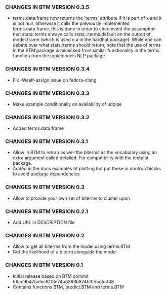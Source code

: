 ### CHANGES IN BTM VERSION 0.3.5

- terms.data.frame now returns the 'terms' attribute if it is part of x and it is not null, otherwise it calls the previously implemented terms.data.frame, this is done in order to circumvent the assumption that stats::terms always calls stats:::terms.default on the output of model.frame (which is used o.a in the hardhat package). While one can debate over what stats::terms should return, note that the use of terms in the BTM package is mimicked from similar functionality in the terms function from the topicmodels NLP package.

### CHANGES IN BTM VERSION 0.3.4

- Fix -Wself-assign issue on fedora-clang

### CHANGES IN BTM VERSION 0.3.3

- Make example conditionally on availability of udpipe

### CHANGES IN BTM VERSION 0.3.2

- Added terms.data.frame

### CHANGES IN BTM VERSION 0.3.1

- Allow in BTM to return as well the biterms as the vocabulary using an extra argument called detailed. For compatibility with the textplot package.
- Added in the docs examples of plotting but put these in dontrun blocks to avoid package dependencies

### CHANGES IN BTM VERSION 0.3

- Allow to provide your own set of biterms to cluster upon

### CHANGES IN BTM VERSION 0.2.1

- Add URL in DESCRIPTION file

### CHANGES IN BTM VERSION 0.2

- Allow to get all biterms from the model using terms.BTM
- Get the likelihood of a biterm alongside the model

### CHANGES IN BTM VERSION 0.1

- Initial release based on BTM commit 66cc9b475afec81f3e74bb393b874b3fe5d5a148
- Contains functions BTM, predict.BTM and terms.BTM

